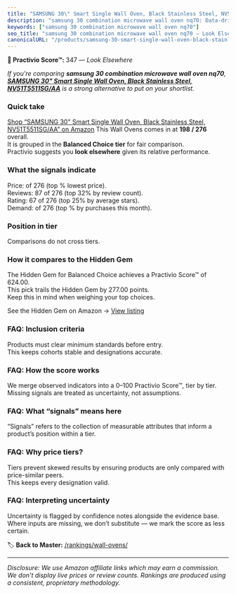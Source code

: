 ```yaml
---
title: "SAMSUNG 30\" Smart Single Wall Oven, Black Stainless Steel, NV51T5511SG/AA"
description: "samsung 30 combination microwave wall oven nq70: Data-driven ranking using the Practivio Score™. Positioned by quality, value, demand, findability, momentum."
keywords: ["samsung 30 combination microwave wall oven nq70"]
seo_title: "samsung 30 combination microwave wall oven nq70 — Look Elsewhere (2025)"
canonicalURL: "/products/samsung-30-smart-single-wall-oven-black-stainless-steel-nv51t5511sgaa-B089YX8VPB/"
---
```


**🚫 Practivio Score™:** 347 — _Look Elsewhere_


*If you're comparing **samsung 30 combination microwave wall oven nq70**, **[SAMSUNG 30" Smart Single Wall Oven, Black Stainless Steel, NV51T5511SG/AA](https://www.amazon.com/dp/B089YX8VPB?tag=practivio-20)** is a strong alternative to put on your shortlist.*
### Quick take
[Shop “SAMSUNG 30" Smart Single Wall Oven, Black Stainless Steel, NV51T5511SG/AA” on Amazon](https://www.amazon.com/dp/B089YX8VPB?tag=practivio-20)
This Wall Ovens comes in at **198 / 276** overall.  
It is grouped in the **Balanced Choice tier** for fair comparison.  
Practivio suggests you **look elsewhere** given its relative performance.

### What the signals indicate
Price:  of 276 (top % lowest price).  
Reviews: 87 of 276 (top 32% by review count).  
Rating: 67 of 276 (top 25% by average stars).  
Demand:  of 276 (top % by purchases this month).

### Position in tier
Comparisons do not cross tiers.

### How it compares to the Hidden Gem
The Hidden Gem for Balanced Choice achieves a Practivio Score™ of 624.00.  
This pick trails the Hidden Gem by 277.00 points.  
Keep this in mind when weighing your top choices.  

See the Hidden Gem on Amazon → [View listing](https://www.amazon.com/dp/B0DGJZT9QN?tag=practivio-20)

### FAQ: Inclusion criteria
Products must clear minimum standards before entry.  
This keeps cohorts stable and designations accurate.

### FAQ: How the score works
We merge observed indicators into a 0–100 Practivio Score™, tier by tier.  
Missing signals are treated as uncertainty, not assumptions.

### FAQ: What “signals” means here
“Signals” refers to the collection of measurable attributes that inform a product’s position within a tier.

### FAQ: Why price tiers?
Tiers prevent skewed results by ensuring products are only compared with price-similar peers.  
This keeps every designation valid.

### FAQ: Interpreting uncertainty
Uncertainty is flagged by confidence notes alongside the evidence base.  
Where inputs are missing, we don’t substitute — we mark the score as less certain.


🏷️ **Back to Master:** [/rankings/wall-ovens/](/rankings/wall-ovens/)

---
_Disclosure: We use Amazon affiliate links which may earn a commission. We don’t display live prices or review counts. Rankings are produced using a consistent, proprietary methodology._
